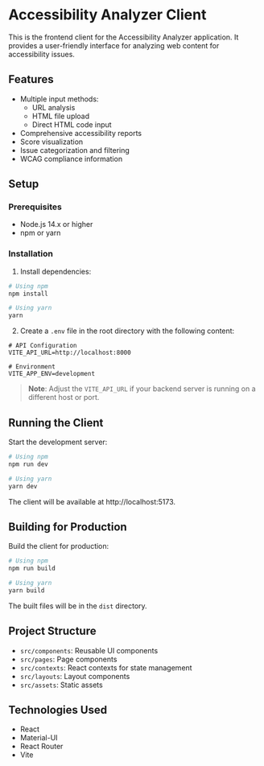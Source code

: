# Accessibility Analyzer Client

This is the frontend client for the Accessibility Analyzer application. It provides a user-friendly interface for analyzing web content for accessibility issues.

## Features

- Multiple input methods:
  - URL analysis
  - HTML file upload
  - Direct HTML code input
- Comprehensive accessibility reports
- Score visualization
- Issue categorization and filtering
- WCAG compliance information

## Setup

### Prerequisites

- Node.js 14.x or higher
- npm or yarn

### Installation

1. Install dependencies:

```bash
# Using npm
npm install

# Using yarn
yarn
```

2. Create a `.env` file in the root directory with the following content:

```
# API Configuration
VITE_API_URL=http://localhost:8000

# Environment
VITE_APP_ENV=development
```

> **Note**: Adjust the `VITE_API_URL` if your backend server is running on a different host or port.

## Running the Client

Start the development server:

```bash
# Using npm
npm run dev

# Using yarn
yarn dev
```

The client will be available at http://localhost:5173.

## Building for Production

Build the client for production:

```bash
# Using npm
npm run build

# Using yarn
yarn build
```

The built files will be in the `dist` directory.

## Project Structure

- `src/components`: Reusable UI components
- `src/pages`: Page components
- `src/contexts`: React contexts for state management
- `src/layouts`: Layout components
- `src/assets`: Static assets

## Technologies Used

- React
- Material-UI
- React Router
- Vite
